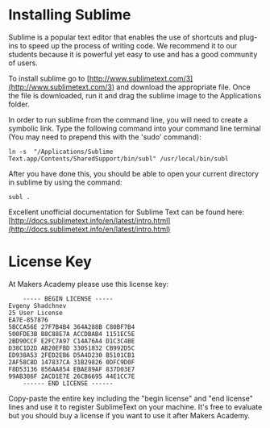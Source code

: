 # Installing Sublime

Sublime is a popular text editor that enables the use of shortcuts and plug-ins to speed up the process of writing code. We recommend it to our students because it is powerful yet easy to use and has a good community of users.

To install sublime go to [http://www.sublimetext.com/3](http://www.sublimetext.com/3) and download the appropriate file. Once the file is downloaded, run it and drag the sublime image to the Applications folder.

In order to run sublime from the command line, you will need to create a symbolic link. Type the following command into your command line terminal (You may need to prepend this with the 'sudo' command):

```
ln -s  "/Applications/Sublime Text.app/Contents/SharedSupport/bin/subl" /usr/local/bin/subl
```

After you have done this, you should be able to open your current directory in sublime by using the command:

```
subl .
```
Excellent unofficial documentation for Sublime Text can be found here: [http://docs.sublimetext.info/en/latest/intro.html](http://docs.sublimetext.info/en/latest/intro.html)

# License Key

At Makers Academy please use this license key:

````    
    ----- BEGIN LICENSE -----
Evgeny Shadchnev
25 User License
EA7E-857876
5BCCA56E 27F7B4B4 364A288B C80BF7B4
500FDE3B B8C88E7A ACCDBAB4 1151EC5E
2BD90CCF E2FC7A97 C14A76A4 D1C3C4BE
D38C1D2D AB20EFBD 33051832 CB992D5C
ED938A53 2FED2EB6 D5A4D230 B5101CB1
2AF58C8D 147837CA 31B29826 0DFC9D0F
F8D53136 856AA854 EBAE89AF 837D03E7
99AB386F 2ACD1E7E 26CB6695 44E1CC7E
    ------ END LICENSE ------
````

Copy-paste the entire key including the "begin license" and "end license" lines and use it to register SublimeText on your machine. It's free to evaluate but you should buy a license if you want to use it after Makers Academy.

